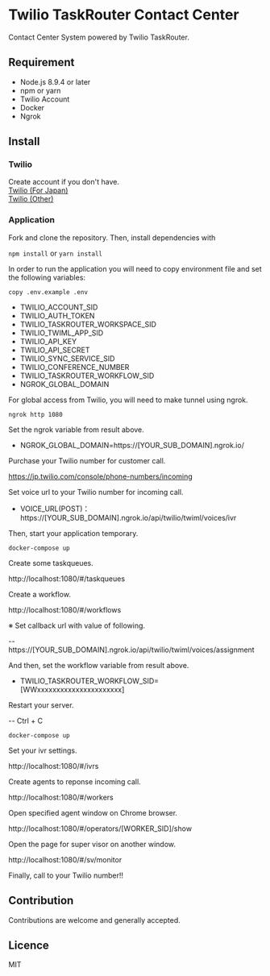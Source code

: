 # Twilio TaskRouter Contact Center
Contact Center System powered by Twilio TaskRouter.

## Requirement
* Node.js 8.9.4 or later
* npm or yarn
* Twilio Account
* Docker
* Ngrok

## Install
### Twilio
Create account if you don't have.  
[Twilio (For Japan)](https://twilio.kddi-web.com)  
[Twilio (Other)](https://www.twilio.com)

### Application
Fork and clone the repository. Then, install dependencies with

`npm install` or `yarn install`

In order to run the application you will need to copy environment file and set the following variables:

`copy .env.example .env`

* TWILIO_ACCOUNT_SID
* TWILIO_AUTH_TOKEN
* TWILIO_TASKROUTER_WORKSPACE_SID
* TWILIO_TWIML_APP_SID
* TWILIO_API_KEY
* TWILIO_API_SECRET
* TWILIO_SYNC_SERVICE_SID
* TWILIO_CONFERENCE_NUMBER
* TWILIO_TASKROUTER_WORKFLOW_SID
* NGROK_GLOBAL_DOMAIN

For global access from Twilio, you will need to make tunnel using ngrok.

`ngrok http 1080`

Set the ngrok variable from result above.

* NGROK_GLOBAL_DOMAIN=https://[YOUR_SUB_DOMAIN].ngrok.io/

Purchase your Twilio number for customer call.

https://jp.twilio.com/console/phone-numbers/incoming

Set voice url to your Twilio number for incoming call.

* VOICE_URL(POST)：https://[YOUR_SUB_DOMAIN].ngrok.io/api/twilio/twiml/voices/ivr

Then, start your application temporary.

`docker-compose up`

Create some taskqueues.

http://localhost:1080/#/taskqueues

Create a workflow.

http://localhost:1080/#/workflows

※ Set callback url with value of following.

-- https://[YOUR_SUB_DOMAIN].ngrok.io/api/twilio/twiml/voices/assignment

And then, set the workflow variable from result above.

* TWILIO_TASKROUTER_WORKFLOW_SID=[WWxxxxxxxxxxxxxxxxxxxxxx]

Restart your server.

-- Ctrl + C

`docker-compose up`

Set your ivr settings.

http://localhost:1080/#/ivrs

Create agents to reponse incoming call.

http://localhost:1080/#/workers

Open specified agent window on Chrome browser.

http://localhost:1080/#/operators/[WORKER_SID]/show

Open the page for super visor on another window.

http://localhost:1080/#/sv/monitor

Finally, call to your Twilio number!!  

## Contribution
Contributions are welcome and generally accepted.

## Licence
MIT
